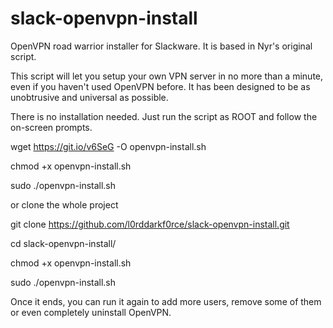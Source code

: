 # slack-openvpn-install

OpenVPN road warrior installer for Slackware.  It is based in Nyr's original script.

This script will let you setup your own VPN server in no more than a minute, even if you haven't used OpenVPN before.  It has been designed to be as unobtrusive and universal as possible.

There is no installation needed.  Just run the script as ROOT and follow the on-screen prompts.

wget https://git.io/v6SeG -O openvpn-install.sh

chmod +x openvpn-install.sh

sudo ./openvpn-install.sh

or clone the whole project

git clone https://github.com/l0rddarkf0rce/slack-openvpn-install.git

cd slack-openvpn-install/

chmod +x openvpn-install.sh

sudo ./openvpn-install.sh

Once it ends, you can run it again to add more users, remove some of them or even completely uninstall OpenVPN.
